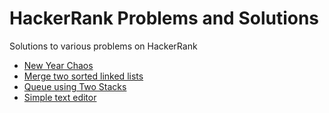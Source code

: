 # HackerRank Problems and Solutions

Solutions to various problems on HackerRank

- [New Year Chaos](https://github.com/adrianmanchev/hackerrank/tree/master/new-year-chaos)
- [Merge two sorted linked lists](https://github.com/adrianmanchev/hackerrank/tree/master/merge-two-sorted-linked-lists)
- [Queue using Two Stacks](https://github.com/adrianmanchev/hackerrank/tree/master/queue-using-two-stacks)
- [Simple text editor](https://github.com/adrianmanchev/hackerrank/tree/master/simple-text-editor)
